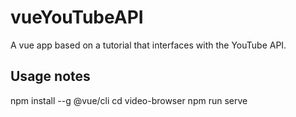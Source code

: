 # vueYouTubeAPI
A vue app based on a tutorial that interfaces with the YouTube API.

## Usage notes
npm install --g @vue/cli 
cd video-browser
npm run serve